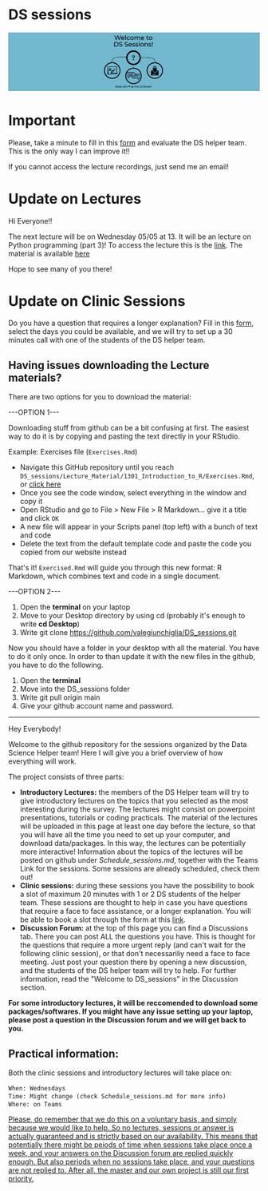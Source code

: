 # DS sessions

![](.DS-github-welcome.png)
# Important

Please, take a minute to fill in this [form](https://forms.gle/unt2MsBZr9SP2oTu9) and evaluate the DS helper team. This is the only way I can improve it!!

If you cannot access the lecture recordings, just send me an email!
# Update on Lectures
Hi Everyone!! 

The next lecture will be on Wednesday 05/05 at 13. It will be an lecture on Python programming (part 3)!
To access the lecture this is the [link](https://teams.microsoft.com/l/meetup-join/19%3ameeting_ZDVlMGEwNzItOWM1NS00ZmUwLWExMTQtN2RjZWFlMzU5Mzdl%40thread.v2/0?context=%7b%22Tid%22%3a%222b897507-ee8c-4575-830b-4f8267c3d307%22%2c%22Oid%22%3a%2259f6bab9-038b-4d99-ba0a-7617d7a16f65%22%7d).
The material is available [here](https://colab.research.google.com/drive/1F6jes4P219cpWdEBbARd1VQrI4K7a400?usp=sharing)

Hope to see many of you there!

# Update on Clinic Sessions

Do you have a question that requires a longer explanation? 
Fill in this [form](https://forms.gle/VaZb9oivXJ2bP4t47), select the days you could be available, and we will try to set up a 30 minutes call with one of the students of the DS helper team. 

## Having issues downloading the Lecture materials?

There are two options for you to download the material:

---OPTION 1---

Downloading stuff from github can be a bit confusing at first. The easiest way to do it is by copying and pasting the text directly in your RStudio.

Example: Exercises file (`Exercises.Rmd`)

- Navigate this GitHub repository until you reach `DS_sessions/Lecture_Material/1301_Introduction_to_R/Exercises.Rmd`, or [click here](https://github.com/valegiunchiglia/DS_sessions/blob/main/Lecture_Material/1301_Introduction_to_R/Exercises.Rmd)
- Once you see the code window, select everything in the window and copy it
- Open RStudio and go to File > New File > R Markdown... give it a title and click `OK`
- A new file will appear in your Scripts panel (top left) with a bunch of text and code
- Delete the text from the default template code and paste the code you copied from our website instead


That's it! `Exercised.Rmd` will guide you through this new format: R Markdown, which combines text and code in a single document.

---OPTION 2---
1. Open the **terminal** on your laptop
2. Move to your Desktop directory by using cd (probably it's enough to write **cd Desktop**)
3. Write git clone https://github.com/valegiunchiglia/DS_sessions.git

Now you should have a folder in your desktop with all the material. You have to do it only once. In order to than update it with the new files in the github, you have to do the following.

1. Open the **terminal**
2. Move into the DS_sessions folder 
3. Write git pull origin main
4. Give your github account name and password. 

------------------------------------

Hey Everybody!

Welcome to the github repository for the sessions organized by the Data Science Helper team!
Here I will give you a brief overview of how everything will work. 

The project consists of three parts:
* **Introductory Lectures:** the members of the DS Helper team will try to give introductory lectures on the topics that you selected as the most interesting during the survey. The lectures might consist on powerpoint presentations, tutorials or coding practicals. The material of the lectures will be uploaded in this page at least one day before the lecture, so that you will have all the time you need to set up your computer, and download data/packages. In this way, the lectures can be potentially more interactive! Information about the topics of the lectures will be posted on github under *Schedule_sessions.md*, together with the Teams Link for the sessions. Some sessions are already scheduled, check them out! 
* **Clinic sessions:** during these sessions you have the possibility to book a slot of maximum 20 minutes with 1 or 2 DS students of the helper team. These sessions are thought to help in case you have questions that require a face to face assistance, or a longer explanation. You will be able to book a slot through the form at this [link](https://forms.gle/VaZb9oivXJ2bP4t47).
* **Discussion Forum:** at the top of this page you can find a Discussions tab. There you can post ALL the questions you have. This is thought for the questions that require a more urgent reply (and can't wait for the following clinic session), or that don't necessariliy need a face to face meeting. Just post your question there by opening a new discussion, and the students of the DS helper team will try to help. For further information, read the "Welcome to DS_sessions" in the Discussion section.

**For some introductory lectures, it will be reccomended to download some packages/softwares. If you might have any issue setting up your laptop, please post a question in the Discussion forum and we will get back to you.**
 
## Practical information:

Both the clinic sessions and introductory lectures will take place on:
```
When: Wednesdays
Time: Might change (check Schedule_sessions.md for more info)
Where: on Teams
```

<ins>Please, do remember that we do this on a voluntary basis, and simply because we would like to help. So no lectures, sessions or answer is actually guaranteed and is strictly based on our availability. This means that potentially there might be peiods of time when sessions take place once a week, and your answers on the Discussion forum are replied quickly enough. But also periods when no sessions take place, and your questions are not replied to. After all, the master and our own project is still our first priority.</ins>
